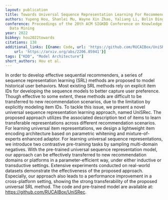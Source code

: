 ```yaml
---
layout: publication
title: Towards Universal Sequence Representation Learning For Recommender Systems
authors: Yupeng Hou, Shanlei Mu, Wayne Xin Zhao, Yaliang Li, Bolin Ding, Ji-rong Wen
conference: Proceedings of the 28th ACM SIGKDD Conference on Knowledge Discovery and
  Data Mining
year: 2022
bibkey: hou2022towards
citations: 138
additional_links: [{name: Code, url: 'https://github.com/RUCAIBox/UniSRec'}, {name: Paper,
    url: 'https://arxiv.org/abs/2206.05941'}]
tags: ["KDD", "Model Architecture"]
short_authors: Hou et al.
---
```

In order to develop effective sequential recommenders, a series of sequence
representation learning (SRL) methods are proposed to model historical user
behaviors. Most existing SRL methods rely on explicit item IDs for developing
the sequence models to better capture user preference. Though effective to some
extent, these methods are difficult to be transferred to new recommendation
scenarios, due to the limitation by explicitly modeling item IDs. To tackle
this issue, we present a novel universal sequence representation learning
approach, named UniSRec. The proposed approach utilizes the associated
description text of items to learn transferable representations across
different recommendation scenarios. For learning universal item
representations, we design a lightweight item encoding architecture based on
parametric whitening and mixture-of-experts enhanced adaptor. For learning
universal sequence representations, we introduce two contrastive pre-training
tasks by sampling multi-domain negatives. With the pre-trained universal
sequence representation model, our approach can be effectively transferred to
new recommendation domains or platforms in a parameter-efficient way, under
either inductive or transductive settings. Extensive experiments conducted on
real-world datasets demonstrate the effectiveness of the proposed approach.
Especially, our approach also leads to a performance improvement in a
cross-platform setting, showing the strong transferability of the proposed
universal SRL method. The code and pre-trained model are available at:
https://github.com/RUCAIBox/UniSRec.